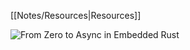[[Notes/Resources|Resources]]

![From Zero to Async in Embedded Rust](https://youtu.be/wni5h5vIPhU)
